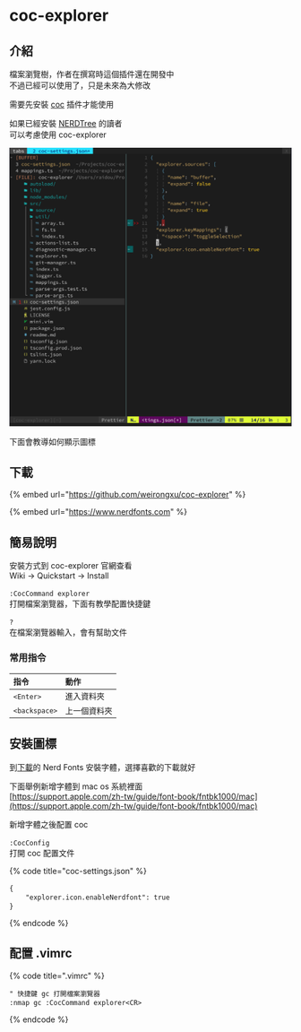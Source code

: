 # coc-explorer

## 介紹

檔案瀏覽樹，作者在撰寫時這個插件還在開發中  
不過已經可以使用了，只是未來為大修改

需要先安裝 [coc](../dai-ma/coc/) 插件才能使用

如果已經安裝 [NERDTree](nerdtree.md) 的讀者  
可以考慮使用 coc-explorer

![coc-explorer](../../../.gitbook/assets/64966850-1e9f5100-d8d2-11e9-9490-438c6d1cf378.png)

下面會教導如何顯示圖標

## 下載

{% embed url="https://github.com/weirongxu/coc-explorer" %}

{% embed url="https://www.nerdfonts.com" %}

## 簡易說明

安裝方式到 coc-explorer 官網查看  
Wiki -&gt; Quickstart -&gt; Install

`:CocCommand explorer`  
打開檔案瀏覽器，下面有教學配置快捷鍵

`?`  
在檔案瀏覽器輸入，會有幫助文件

### 常用指令

| 指令 | 動作 |
| :--- | :--- |
| `<Enter>` | 進入資料夾 |
| `<backspace>` | 上一個資料夾 |

## 安裝圖標

到[下載](coc-explorer.md#xia-zai)的 Nerd Fonts 安裝字體，選擇喜歡的下載就好

下面舉例新增字體到 mac os 系統裡面  
[https://support.apple.com/zh-tw/guide/font-book/fntbk1000/mac](https://support.apple.com/zh-tw/guide/font-book/fntbk1000/mac)

新增字體之後配置 coc

`:CocConfig`  
打開 coc 配置文件

{% code title="coc-settings.json" %}
```text
{
    "explorer.icon.enableNerdfont": true
}
```
{% endcode %}

## 配置 .vimrc

{% code title=".vimrc" %}
```text
" 快捷鍵 gc 打開檔案瀏覽器
:nmap gc :CocCommand explorer<CR>
```
{% endcode %}

